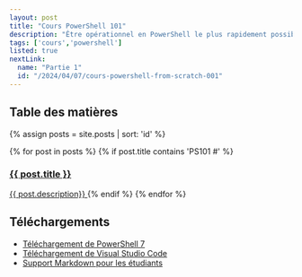 ```yaml
---
layout: post
title: "Cours PowerShell 101"
description: "Être opérationnel en PowerShell le plus rapidement possible"
tags: ['cours','powershell']
listed: true
nextLink:
  name: "Partie 1"
  id: "/2024/04/07/cours-powershell-from-scratch-001"
---
```


## Table des matières

{% assign posts = site.posts | sort: 'id' %}
<div class="summary">
  {% for post in posts %}
    {% if post.title contains 'PS101 #' %}
      <a href="{{ post.id }}">
          <h3>{{ post.title }}</h3>
          <span>{{ post.description}}</span>
      </a>
    {% endif %}
  {% endfor %}
</div>

## Téléchargements

- [Téléchargement de PowerShell 7](https://learn.microsoft.com/powershell/scripting/install/installing-powershell-on-windows#msi)
- [Téléchargement de Visual Studio Code](https://code.visualstudio.com/)
- [Support Markdown pour les étudiants](/assets/files/PowerShell%20101.md)
